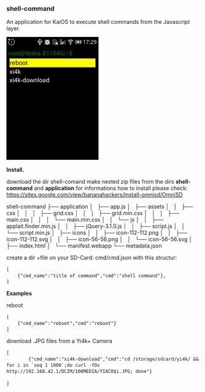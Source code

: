 ### shell-command

An application for KaiOS to execute shell commands from the Javascript layer.

![image1](images/screenshot1.png)



**Install.**


download the dir shell-comand make nested zip files from the dirs **shell-command** and **application**
for informations how to install please check: https://sites.google.com/view/bananahackers/install-omnisd/OmniSD

shell-command
    ├── application
    │   ├── app.js
    │   ├── assets
    │   │   ├── css
    │   │   │   ├── grid.css
    │   │   │   ├── grid.min.css
    │   │   │   ├── main.css
    │   │   │   └── main.min.css
    │   │   └── js
    │   │       ├── applait.finder.min.js
    │   │       ├── jQuery-3.1.0.js
    │   │       ├── script.js
    │   │       └── script.min.js
    │   ├── icons
    │   │   ├── icon-112-112.png
    │   │   ├── icon-112-112.svg
    │   │   ├── icon-56-56.png
    │   │   └── icon-56-56.svg
    │   ├── index.html
    │   └── manifest.webapp
    └── metadata.json


create a dir +file on your SD-Card: cmd/cmd.json
with this structur:
```
[
	{"cmd_name":"title of command","cmd":"shell command"},
]
```

**Examples**

reboot

```
[
	{"cmd_name":"reboot","cmd":"reboot"}
]
```


download .JPG files from a Yi4k+ Camera

```
[
		{"cmd_name":"xi4k-download","cmd":"cd /storage/sdcard/yi4k/ && for i in `seq 1 1000`;do curl -fOv http://192.168.42.1/DCIM/100MEDIA/YIAC0$i.JPG; done"}

]
```
